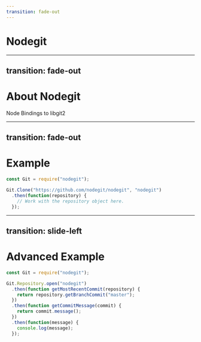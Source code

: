 ```yaml
---
transition: fade-out
---
```


# Nodegit

---
transition: fade-out
---

# About Nodegit

Node Bindings to libgit2

---
transition: fade-out
---

# Example

```js
const Git = require("nodegit");

Git.Clone("https://github.com/nodegit/nodegit", "nodegit")
  .then(function(repository) {
    // Work with the repository object here.
  });
```

---
transition: slide-left
---

# Advanced Example

```js
const Git = require("nodegit");

Git.Repository.open("nodegit")
  .then(function getMostRecentCommit(repository) {
    return repository.getBranchCommit("master");
  })
  .then(function getCommitMessage(commit) {
    return commit.message();
  })
  .then(function(message) {
    console.log(message);
  });
```
